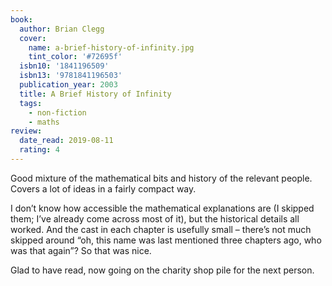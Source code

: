 ```yaml
---
book:
  author: Brian Clegg
  cover:
    name: a-brief-history-of-infinity.jpg
    tint_color: '#72695f'
  isbn10: '1841196509'
  isbn13: '9781841196503'
  publication_year: 2003
  title: A Brief History of Infinity
  tags:
    - non-fiction
    - maths
review:
  date_read: 2019-08-11
  rating: 4
---
```


Good mixture of the mathematical bits and history of the relevant people. Covers a lot of ideas in a fairly compact way.

I don’t know how accessible the mathematical explanations are (I skipped them; I’ve already come across most of it), but the historical details all worked. And the cast in each chapter is usefully small – there’s not much skipped around “oh, this name was last mentioned three chapters ago, who was that again”? So that was nice.

Glad to have read, now going on the charity shop pile for the next person.